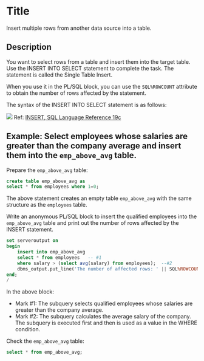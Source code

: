 # Title

Insert multiple rows from another data source into a table.

## Description

You want to select rows from a table and insert them into the target table. 
Use the INSERT INTO SELECT statement to complete the task.
The statement is called the Single Table Insert. 

When you use it in the PL/SQL block, you can use the `SQL%ROWCOUNT` attribute to obtain the number of rows affected by the statement.

The syntax of the INSERT INTO SELECT statement is as follows:

![](https://docs.oracle.com/en/database/oracle/oracle-database/19/sqlrf/img/single_table_insert.gif)
Ref: [INSERT, SQL Language Reference 19c](https://docs.oracle.com/en/database/oracle/oracle-database/19/sqlrf/INSERT.html)

## Example: Select employees whose salaries are greater than the company average and insert them into the `emp_above_avg` table.

Prepare the `emp_above_avg` table:

```sql
create table emp_above_avg as
select * from employees where 1=0;
```
The above statement creates an empty table `emp_above_avg` with the same structure as the `employees` table.


Write an anonymous PL/SQL block to insert the qualified employees into the `emp_above_avg` table and print out the number of rows affected by the INSERT statement.

```sql
set serveroutput on
begin
    insert into emp_above_avg
    select * from employees   -- #1
    where salary > (select avg(salary) from employees);  --#2
    dbms_output.put_line('The number of affected rows: ' || SQL%ROWCOUNT);
end;
/
```

In the above block:
- Mark #1: The subquery selects qualified employees whose salaries are greater than the company average.
- Mark #2: The subquery calculates the average salary of the company. The subquery is executed first and then is used as a value in the WHERE condition.

Check the `emp_above_avg` table:

```sql
select * from emp_above_avg;
```




  

  
